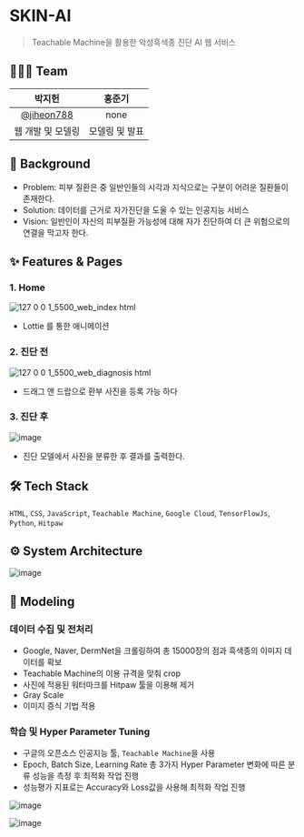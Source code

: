 # SKIN-AI

> Teachable Machine을 활용한 악성흑색종 진단 AI 웹 서비스

## 👨🏻‍💻 Team

|                   박지헌                   |               홍준기               |    
| :----------------------------------------: | :--------------------------------: | 
| [@jiheon788](https://github.com/jiheon788) | none | 
|                웹 개발 및 모델링               |             모델링 및 발표             |  

## 🤔 Background

- Problem: 피부 질환은 중 일반인들의 시각과 지식으로는 구분이 어려운 질환들이 존재한다.
- Solution: 데이터를 근거로 자가진단을 도울 수 있는 인공지능 서비스
- Vision: 일반인이 자신의 피부질환 가능성에 대해 자가 진단하여 더 큰 위험으로의 연결을 막고자 한다.

## ✨ Features & Pages

### 1. Home

![127 0 0 1_5500_web_index html](https://user-images.githubusercontent.com/90181028/211202836-b2318be0-9f87-4f7f-9b52-061cd9145715.png)

- Lottie 를 통한 애니메이션

### 2. 진단 전

![127 0 0 1_5500_web_diagnosis html](https://user-images.githubusercontent.com/90181028/211202840-c050779a-b1c6-4fa9-9a32-e1bf3b47d7ef.png)

- 드래그 앤 드랍으로 환부 사진을 등록 가능 하다

### 3. 진단 후

![image](https://user-images.githubusercontent.com/90181028/211202827-1d7e30e9-86f6-4245-aa7f-41c1cc807995.png)

- 진단 모델에서 사진을 분류한 후 결과를 출력한다.

## 🛠 Tech Stack

`HTML`, `CSS`, `JavaScript`, `Teachable Machine`, `Google Cloud`, `TensorFlowJs`, `Python`, `Hitpaw`

## ⚙️ System Architecture

![image](https://user-images.githubusercontent.com/90181028/206637646-3c9568ae-efb7-46af-a6a2-f13c12d9eda1.png)

## 👾 Modeling

### 데이터 수집 및 전처리
- Google, Naver, DermNet을 크롤링하여 총 15000장의 점과 흑색종의 이미지 데이터를 확보
- Teachable Machine의 이용 규격을 맞춰 crop
- 사진에 적용된 워터마크를 Hitpaw 툴을 이용해 제거
- Gray Scale
- 이미지 증식 기법 적용

### 학습 및 Hyper Parameter Tuning

- 구글의 오픈소스 인공지능 툴, `Teachable Machine`을 사용
- Epoch, Batch Size, Learning Rate 총 3가지 Hyper Parameter 변화에 따른 분류 성능을 측정 후 최적화 작업 진행
- 성능평가 지표로는 Accuracy와 Loss값을 사용해 최적화 작업 진행

![image](https://user-images.githubusercontent.com/90181028/211203581-7dc48d20-15eb-496a-9e49-b97c617bd960.png)

![image](https://user-images.githubusercontent.com/90181028/211203245-da35d8a3-e2fe-437d-8e88-3fc463c67fb1.png)





